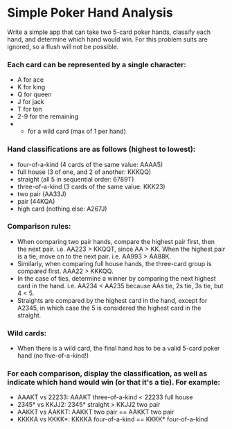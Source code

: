 # Simple Poker Hand Analysis
Write a simple app that can take two 5-card poker hands, classify each hand, and determine which hand would win. For this problem suits are ignored, so a flush will not be possible.

### Each card can be represented by a single character:
- A for ace
- K for king
- Q for queen
- J for jack
- T for ten
- 2-9 for the remaining
- * for a wild card (max of 1 per hand)

### Hand classifications are as follows (highest to lowest):
- four-of-a-kind (4 cards of the same value: AAAA5)
- full house (3 of one, and 2 of another: KKKQQ)
- straight (all 5 in sequential order: 6789T)
- three-of-a-kind (3 cards of the same value: KKK23)
- two pair (AA33J)
- pair (44KQA)
- high card (nothing else: A267J)

### Comparison rules:
- When comparing two pair hands, compare the highest pair first, then the next pair. i.e. AA223 > KKQQT, since AA > KK. When the highest pair is a tie, move on to the next pair. i.e. AA993 > AA88K.
- Similarly, when comparing full house hands, the three-card group is compared first. AAA22 > KKKQQ.
- In the case of ties, determine a winner by comparing the next highest card in the hand. i.e. AA234 < AA235 because AAs tie, 2s tie, 3s tie, but 4 < 5.
- Straights are compared by the highest card in the hand, except for A2345, in which case the 5 is considered the highest card in the straight.

### Wild cards:
- When there is a wild card, the final hand has to be a valid 5-card poker hand (no five-of-a-kind!)

### For each comparison, display the classification, as well as indicate which hand would win (or that it's a tie). For example:
- AAAKT vs 22233: AAAKT three-of-a-kind < 22233 full house
- 2345* vs KKJJ2: 2345* straight > KKJJ2 two pair
- AAKKT vs AAKKT: AAKKT two pair == AAKKT two pair
- KKKKA vs KKKK*: KKKKA four-of-a-kind == KKKK* four-of-a-kind
